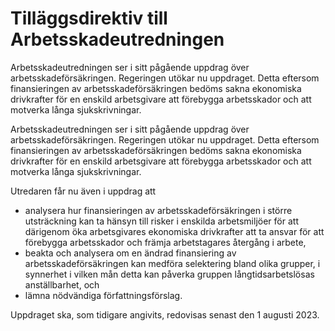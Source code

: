 # Tilläggsdirektiv till Arbetsskadeutredningen

Arbetsskadeutredningen ser i sitt pågående uppdrag över arbetsskadeförsäkringen. Regeringen utökar nu uppdraget. Detta eftersom finansieringen av arbetsskadeförsäkringen bedöms sakna ekonomiska drivkrafter för en enskild arbetsgivare att förebygga arbetsskador och att motverka långa sjukskrivningar.

Arbetsskadeutredningen ser i sitt pågående uppdrag över arbetsskadeförsäkringen. Regeringen utökar nu uppdraget. Detta eftersom finansieringen av arbetsskadeförsäkringen bedöms sakna ekonomiska drivkrafter för en enskild arbetsgivare att förebygga arbetsskador och att motverka långa sjukskrivningar.

Utredaren får nu även i uppdrag att

* analysera hur finansieringen av arbetsskadeförsäkringen i större utsträckning kan ta hänsyn till risker i enskilda arbetsmiljöer för att därigenom öka arbetsgivares ekonomiska drivkrafter att ta ansvar för att förebygga arbetsskador och främja arbetstagares återgång i arbete,
* beakta och analysera om en ändrad finansiering av arbetsskadeförsäkringen kan medföra selektering bland olika grupper, i synnerhet i vilken mån detta kan påverka gruppen långtidsarbetslösas anställbarhet, och
* lämna nödvändiga författningsförslag.

Uppdraget ska, som tidigare angivits, redovisas senast den 1 augusti 2023.
